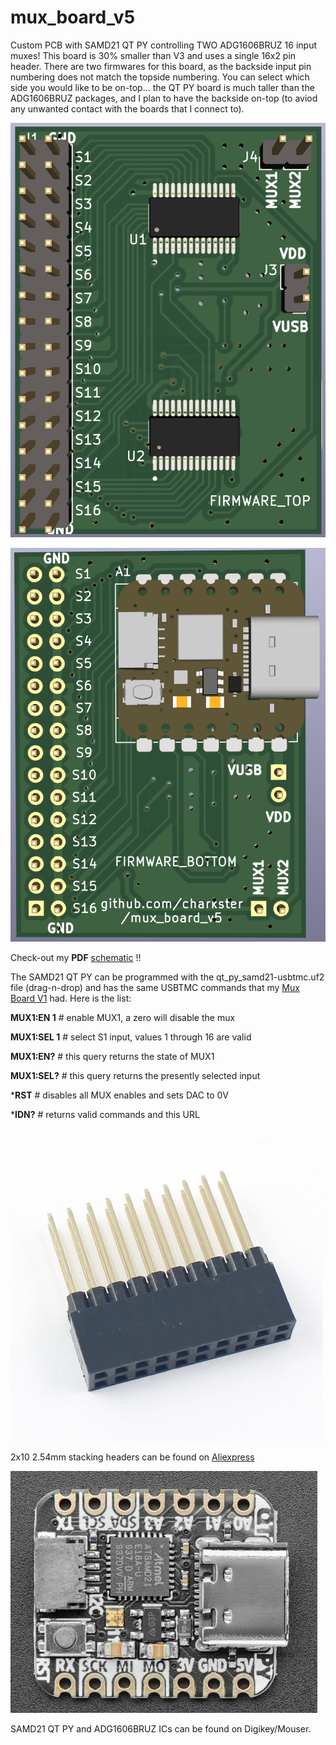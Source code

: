 # mux_board_v5
Custom PCB with SAMD21 QT PY controlling TWO ADG1606BRUZ 16 input muxes! This board is 30% smaller than V3 and uses a single 16x2 pin header. There are two firmwares for this board, as the backside input pin numbering does not match the topside numbering. You can select which side you would like to be on-top... the QT PY board is much taller than the ADG1606BRUZ packages, and I plan to have the backside on-top (to aviod any unwanted contact with the boards that I connect to).

![picture](https://github.com/charkster/mux_board_v5/blob/main/mux_board_v5_top_side.png)

![picture](https://github.com/charkster/mux_board_v5/blob/main/mux_board_v5_back_side.png)

Check-out my **PDF** [schematic](https://github.com/charkster/mux_board_v5/blob/main/mux_board_v5.pdf) !!

The SAMD21 QT PY can be  programmed with the qt_py_samd21-usbtmc.uf2 file (drag-n-drop) and has the same USBTMC commands that my [Mux Board V1](https://github.com/charkster/mux_board_v1) had. Here is the list:

**MUX1:EN 1** # enable MUX1, a zero will disable the mux

**MUX1:SEL 1** # select S1 input, values 1 through 16 are valid

**MUX1:EN?** # this query returns the state of MUX1

**MUX1:SEL?** # this query returns the presently selected input

***RST** # disables all MUX enables and sets DAC to 0V

***IDN?** # returns valid commands and this URL

![picture](https://github.com/charkster/mux_board_v3/blob/main/2x10stacking_header.jpg)

2x10 2.54mm stacking headers can be found on [Aliexpress](https://www.aliexpress.us/item/2251832794527968.html?gatewayAdapt=glo2usa4itemAdapt&_randl_shipto=US)

![picture](https://github.com/charkster/mux_board_v3/blob/main/SAMD21_QT_PY_.jpg)

SAMD21 QT PY and ADG1606BRUZ ICs can be found on Digikey/Mouser.
